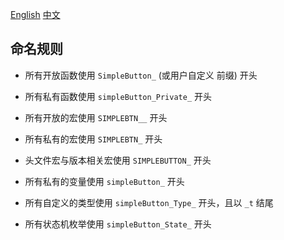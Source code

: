 [English](./API.md)
[中文](./API_zh.md)

## 命名规则

- 所有开放函数使用 `SimpleButton_` (或用户自定义 前缀) 开头

- 所有私有函数使用 `simpleButton_Private_` 开头

- 所有开放的宏使用 `SIMPLEBTN__` 开头

- 所有私有的宏使用 `SIMPLEBTN_` 开头

- 头文件宏与版本相关宏使用 `SIMPLEBUTTON_` 开头

- 所有私有的变量使用 `simpleButton_` 开头

- 所有自定义的类型使用 `simpleButton_Type_` 开头，且以 `_t` 结尾

- 所有状态机枚举使用 `simpleButton_State_` 开头

